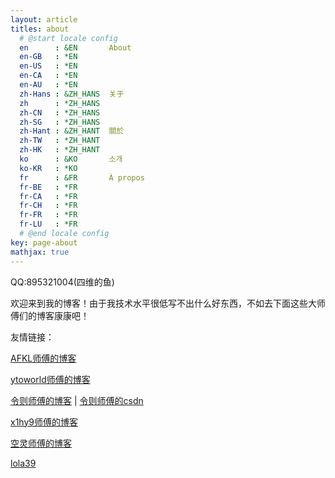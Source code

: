 ```yaml
---
layout: article
titles: about
  # @start locale config
  en      : &EN       About
  en-GB   : *EN
  en-US   : *EN
  en-CA   : *EN
  en-AU   : *EN
  zh-Hans : &ZH_HANS  关于
  zh      : *ZH_HANS
  zh-CN   : *ZH_HANS
  zh-SG   : *ZH_HANS
  zh-Hant : &ZH_HANT  關於
  zh-TW   : *ZH_HANT
  zh-HK   : *ZH_HANT
  ko      : &KO       소개
  ko-KR   : *KO
  fr      : &FR       À propos
  fr-BE   : *FR
  fr-CA   : *FR
  fr-CH   : *FR
  fr-FR   : *FR
  fr-LU   : *FR
  # @end locale config
key: page-about
mathjax: true
---
```


QQ:895321004(四维的鱼)

欢迎来到我的博客！由于我技术水平很低写不出什么好东西，不如去下面这些大师傅们的博客康康吧！

友情链接：

[AFKL师傅的博客](https://www.afkl.ml/)

[ytoworld师傅的博客](https://ytoworld.tk/)

[令则师傅的博客](https://lingze.xyz/)    |   [令则师傅的csdn](https://blog.csdn.net/wlz_lc_4)

[x1hy9师傅的博客](http://39.106.144.160/)

[空灵师傅的博客](http://kodosan.com/)

[lola39](lola39.cn)